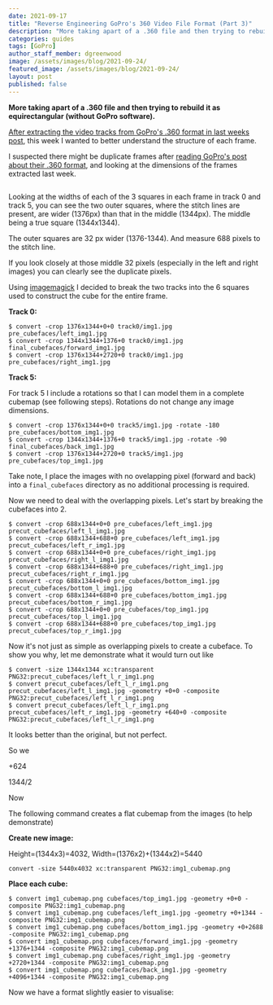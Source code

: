 ```yaml
---
date: 2021-09-17
title: "Reverse Engineering GoPro's 360 Video File Format (Part 3)"
description: "More taking apart of a .360 file and then trying to rebuild it as equirectangular (without GoPro software)."
categories: guides
tags: [GoPro]
author_staff_member: dgreenwood
image: /assets/images/blog/2021-09-24/
featured_image: /assets/images/blog/2021-09-24/
layout: post
published: false
---
```


**More taking apart of a .360 file and then trying to rebuild it as equirectangular (without GoPro software).**

[After extracting the video tracks from GoPro's .360 format in last weeks post](/blog/2021/reverse-engineering-gopro-360-file-format-part-2), this week I wanted to better understand the structure of each frame.

I suspected there might be duplicate frames after [reading GoPro's post about their .360 format](https://gopro.com/en/au/news/max-tech-specs-stitching-resolution), and looking at the dimensions of the frames extracted last week.

<img class="img-fluid" src="/assets/images/blog/2021-09-10/" alt="" title="" />

Looking at the widths of each of the 3 squares in each frame in track 0 and track 5, you can see the two outer squares, where the stitch lines are present, are wider (1376px) than that in the middle (1344px). The middle being a true square (1344x1344).

The outer squares are 32 px wider (1376-1344). And measure 688 pixels to the stitch line.

If you look closely at those middle 32 pixels (especially in the left and right images) you can clearly see the duplicate pixels.

Using [imagemagick](https://imagemagick.org/script/index.php) I decided to break the two tracks into the 6 squares used to construct the cube for the entire frame.

**Track 0:**

```
$ convert -crop 1376x1344+0+0 track0/img1.jpg pre_cubefaces/left_img1.jpg
$ convert -crop 1344x1344+1376+0 track0/img1.jpg final_cubefaces/forward_img1.jpg
$ convert -crop 1376x1344+2720+0 track0/img1.jpg pre_cubefaces/right_img1.jpg
```

**Track 5:**

For track 5 I include a rotations so that I can model them in a complete cubemap (see following steps). Rotations do not change any image dimensions.

```
$ convert -crop 1376x1344+0+0 track5/img1.jpg -rotate -180 pre_cubefaces/bottom_img1.jpg
$ convert -crop 1344x1344+1376+0 track5/img1.jpg -rotate -90 final_cubefaces/back_img1.jpg
$ convert -crop 1376x1344+2720+0 track5/img1.jpg pre_cubefaces/top_img1.jpg
```

Take note, I place the images with no ovelapping pixel (forward and back) into a `final_cubefaces` directory as no additional processing is required.

Now we need to deal with the overlapping pixels. Let's start by breaking the cubefaces into 2.

```
$ convert -crop 688x1344+0+0 pre_cubefaces/left_img1.jpg precut_cubefaces/left_l_img1.jpg
$ convert -crop 688x1344+688+0 pre_cubefaces/left_img1.jpg precut_cubefaces/left_r_img1.jpg
$ convert -crop 688x1344+0+0 pre_cubefaces/right_img1.jpg precut_cubefaces/right_l_img1.jpg
$ convert -crop 688x1344+688+0 pre_cubefaces/right_img1.jpg precut_cubefaces/right_r_img1.jpg
$ convert -crop 688x1344+0+0 pre_cubefaces/bottom_img1.jpg precut_cubefaces/bottom_l_img1.jpg
$ convert -crop 688x1344+688+0 pre_cubefaces/bottom_img1.jpg precut_cubefaces/bottom_r_img1.jpg
$ convert -crop 688x1344+0+0 pre_cubefaces/top_img1.jpg precut_cubefaces/top_l_img1.jpg
$ convert -crop 688x1344+688+0 pre_cubefaces/top_img1.jpg precut_cubefaces/top_r_img1.jpg
```

Now it's not just as simple as overlapping pixels to create a cubeface. To show you why, let me demonstrate what it would turn out like

```
$ convert -size 1344x1344 xc:transparent PNG32:precut_cubefaces/left_l_r_img1.png
$ convert precut_cubefaces/left_l_r_img1.png precut_cubefaces/left_l_img1.jpg -geometry +0+0 -composite PNG32:precut_cubefaces/left_l_r_img1.png
$ convert precut_cubefaces/left_l_r_img1.png precut_cubefaces/left_r_img1.jpg -geometry +640+0 -composite PNG32:precut_cubefaces/left_l_r_img1.png

```

It looks better than the original, but not perfect.

So we

+624

1344/2


Now 


The following command creates a flat cubemap from the images (to help demonstrate)

**Create new image:**

Height=(1344x3)=4032, Width=(1376x2)+(1344x2)=5440

```
convert -size 5440x4032 xc:transparent PNG32:img1_cubemap.png
```

**Place each cube:**

```
$ convert img1_cubemap.png cubefaces/top_img1.jpg -geometry +0+0 -composite PNG32:img1_cubemap.png
$ convert img1_cubemap.png cubefaces/left_img1.jpg -geometry +0+1344 -composite PNG32:img1_cubemap.png
$ convert img1_cubemap.png cubefaces/bottom_img1.jpg -geometry +0+2688 -composite PNG32:img1_cubemap.png
$ convert img1_cubemap.png cubefaces/forward_img1.jpg -geometry +1376+1344 -composite PNG32:img1_cubemap.png
$ convert img1_cubemap.png cubefaces/right_img1.jpg -geometry +2720+1344 -composite PNG32:img1_cubemap.png
$ convert img1_cubemap.png cubefaces/back_img1.jpg -geometry +4096+1344 -composite PNG32:img1_cubemap.png
```

Now we have a format slightly easier to visualise:




